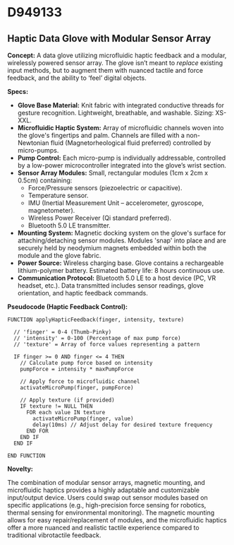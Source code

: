 # D949133

## Haptic Data Glove with Modular Sensor Array

**Concept:** A data glove utilizing microfluidic haptic feedback and a modular, wirelessly powered sensor array. The glove isn’t meant to *replace* existing input methods, but to augment them with nuanced tactile and force feedback, and the ability to ‘feel’ digital objects.

**Specs:**

*   **Glove Base Material:** Knit fabric with integrated conductive threads for gesture recognition. Lightweight, breathable, and washable. Sizing: XS-XXL.
*   **Microfluidic Haptic System:** Array of microfluidic channels woven into the glove's fingertips and palm. Channels are filled with a non-Newtonian fluid (Magnetorheological fluid preferred) controlled by micro-pumps.
*   **Pump Control:** Each micro-pump is individually addressable, controlled by a low-power microcontroller integrated into the glove’s wrist section.
*   **Sensor Array Modules:** Small, rectangular modules (1cm x 2cm x 0.5cm) containing:
    *   Force/Pressure sensors (piezoelectric or capacitive).
    *   Temperature sensor.
    *   IMU (Inertial Measurement Unit – accelerometer, gyroscope, magnetometer).
    *   Wireless Power Receiver (Qi standard preferred).
    *   Bluetooth 5.0 LE transmitter.
*   **Mounting System:**  Magnetic docking system on the glove's surface for attaching/detaching sensor modules.  Modules 'snap' into place and are securely held by neodymium magnets embedded within both the module and the glove fabric.
*   **Power Source:**  Wireless charging base. Glove contains a rechargeable lithium-polymer battery. Estimated battery life: 8 hours continuous use.
*   **Communication Protocol:** Bluetooth 5.0 LE to a host device (PC, VR headset, etc.). Data transmitted includes sensor readings, glove orientation, and haptic feedback commands.

**Pseudocode (Haptic Feedback Control):**

```
FUNCTION applyHapticFeedback(finger, intensity, texture)

  // 'finger' = 0-4 (Thumb-Pinky)
  // 'intensity' = 0-100 (Percentage of max pump force)
  // 'texture' = Array of force values representing a pattern

  IF finger >= 0 AND finger <= 4 THEN
    // Calculate pump force based on intensity
    pumpForce = intensity * maxPumpForce

    // Apply force to microfluidic channel
    activateMicroPump(finger, pumpForce)

    // Apply texture (if provided)
    IF texture != NULL THEN
      FOR each value IN texture
        activateMicroPump(finger, value)
        delay(10ms) // Adjust delay for desired texture frequency
      END FOR
    END IF
  END IF

END FUNCTION
```

**Novelty:**

The combination of modular sensor arrays, magnetic mounting, and microfluidic haptics provides a highly adaptable and customizable input/output device. Users could swap out sensor modules based on specific applications (e.g., high-precision force sensing for robotics, thermal sensing for environmental monitoring).  The magnetic mounting allows for easy repair/replacement of modules, and the microfluidic haptics offer a more nuanced and realistic tactile experience compared to traditional vibrotactile feedback.